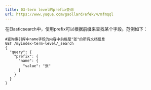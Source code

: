 ```yaml
---
title: 03-term level的prefix查询
url: https://www.yuque.com/gaollard/efekv4/mfmqql
---
```


在Elasticsearch中，使用prefix可以根据前缀来查找某个字段。范例如下：

```shell
#查询索引库中name字段的内容中前缀是"张"的所有文档信息
GET /myindex-term-level/_search
{
  "query": {
    "prefix": {
      "name": {
        "value": "张"
      }
    }
  }
}
```
